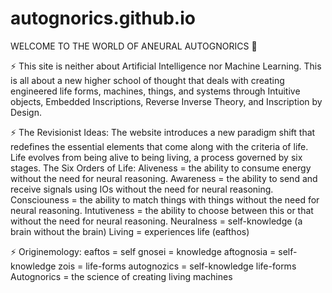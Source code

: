 # autognorics.github.io
WELCOME TO THE WORLD OF ANEURAL AUTOGNORICS 👋

⚡ This site is neither about Artificial Intelligence nor Machine Learning. This is all about a new higher school of thought that deals with creating engineered life forms,
machines, things, and systems through Intuitive objects, Embedded Inscriptions, Reverse Inverse Theory, and Inscription by Design.

⚡ The Revisionist Ideas:
The website introduces a new paradigm shift that redefines the essential elements that come along with the criteria of life.
Life evolves from being alive to being living, a process governed by six stages.
The Six Orders of Life:
Aliveness = the ability to consume energy without the need for neural reasoning.
Awareness = the ability to send and receive signals using IOs without the need for neural reasoning.
Consciouness = the ability to match things with things without the need for neural reasoning.
Intutiveness = the ability to choose between this or that without the need for neural reasoning.
Neuralness = self-knowledge (a brain without the brain)
Living = experiences life (eafthos)

⚡ Originemology:
eaftos = self
gnosei = knowledge
aftognosia = self-knowledge
zois = life-forms
autognozics = self-knowledge life-forms
Autognorics = the science of creating living machines

